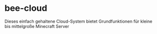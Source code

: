 # bee-cloud
Dieses einfach gehaltene Cloud-System bietet Grundfunktionen für kleine bis mittelgroße Minecraft Server

